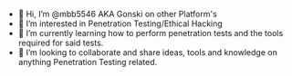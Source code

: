 - 👋 Hi, I’m @mbb5546 AKA Gonski on other Platform's
- 👀 I’m interested in Penetration Testing/Ethical Hacking
- 🌱 I’m currently learning how to perform penetration tests and the tools required for said tests.
- 💞️ I’m looking to collaborate and share ideas, tools and knowledge on anything Penetration Testing related.

<!---
mbb5546/mbb5546 is a ✨ special ✨ repository because its `README.md` (this file) appears on your GitHub profile.
You can click the Preview link to take a look at your changes.
--->
